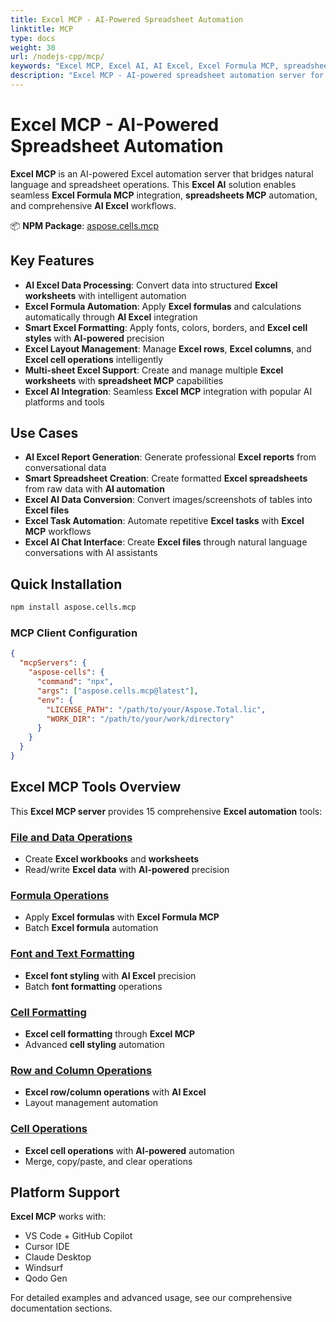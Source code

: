 ```yaml
---
title: Excel MCP - AI-Powered Spreadsheet Automation
linktitle: MCP
type: docs
weight: 30
url: /nodejs-cpp/mcp/
keywords: "Excel MCP, Excel AI, AI Excel, Excel Formula MCP, spreadsheets MCP, Excel automation, AI-powered Excel"
description: "Excel MCP - AI-powered spreadsheet automation server for Excel AI integration, Excel Formula MCP, and comprehensive Excel automation workflows"
---
```


# Excel MCP - AI-Powered Spreadsheet Automation

**Excel MCP** is an AI-powered Excel automation server that bridges natural language and spreadsheet operations. This **Excel AI** solution enables seamless **Excel Formula MCP** integration, **spreadsheets MCP** automation, and comprehensive **AI Excel** workflows.

📦 **NPM Package**: [aspose.cells.mcp](https://www.npmjs.com/package/aspose.cells.mcp)

## Key Features

- **AI Excel Data Processing**: Convert data into structured **Excel worksheets** with intelligent automation
- **Excel Formula Automation**: Apply **Excel formulas** and calculations automatically through **AI Excel** integration  
- **Smart Excel Formatting**: Apply fonts, colors, borders, and **Excel cell styles** with **AI-powered** precision
- **Excel Layout Management**: Manage **Excel rows**, **Excel columns**, and **Excel cell operations** intelligently
- **Multi-sheet Excel Support**: Create and manage multiple **Excel worksheets** with **spreadsheet MCP** capabilities
- **Excel AI Integration**: Seamless **Excel MCP** integration with popular AI platforms and tools

## Use Cases

- **AI Excel Report Generation**: Generate professional **Excel reports** from conversational data
- **Smart Spreadsheet Creation**: Create formatted **Excel spreadsheets** from raw data with **AI automation**
- **Excel AI Data Conversion**: Convert images/screenshots of tables into **Excel files**
- **Excel Task Automation**: Automate repetitive **Excel tasks** with **Excel MCP** workflows
- **Excel AI Chat Interface**: Create **Excel files** through natural language conversations with AI assistants

## Quick Installation

```bash
npm install aspose.cells.mcp
```

### MCP Client Configuration

```json
{
  "mcpServers": {
    "aspose-cells": {
      "command": "npx",
      "args": ["aspose.cells.mcp@latest"],
      "env": {
        "LICENSE_PATH": "/path/to/your/Aspose.Total.lic",
        "WORK_DIR": "/path/to/your/work/directory"
      }
    }
  }
}
```

## Excel MCP Tools Overview

This **Excel MCP server** provides 15 comprehensive **Excel automation** tools:

### [File and  Data Operations](/cells/nodejs-cpp/mcp/file-operations/)
- Create **Excel workbooks** and **worksheets**
- Read/write **Excel data** with **AI-powered** precision

### [Formula Operations](/cells/nodejs-cpp/mcp/apply-formula/)
- Apply **Excel formulas** with **Excel Formula MCP**
- Batch **Excel formula** automation

### [Font and  Text Formatting](/cells/nodejs-cpp/mcp/font-formatting/)
- **Excel font styling** with **AI Excel** precision
- Batch **font formatting** operations

### [Cell Formatting](/cells/nodejs-cpp/mcp/cell-formatting/)
- **Excel cell formatting** through **Excel MCP**
- Advanced **cell styling** automation

### [Row and  Column Operations](/cells/nodejs-cpp/mcp/row-column-operations/)
- **Excel row/column operations** with **AI Excel**
- Layout management automation

### [Cell Operations](/cells/nodejs-cpp/mcp/cell-operations/)
- **Excel cell operations** with **AI-powered** automation
- Merge, copy/paste, and clear operations

## Platform Support

**Excel MCP** works with:
- VS Code + GitHub Copilot
- Cursor IDE
- Claude Desktop
- Windsurf
- Qodo Gen

For detailed examples and advanced usage, see our comprehensive documentation sections.

